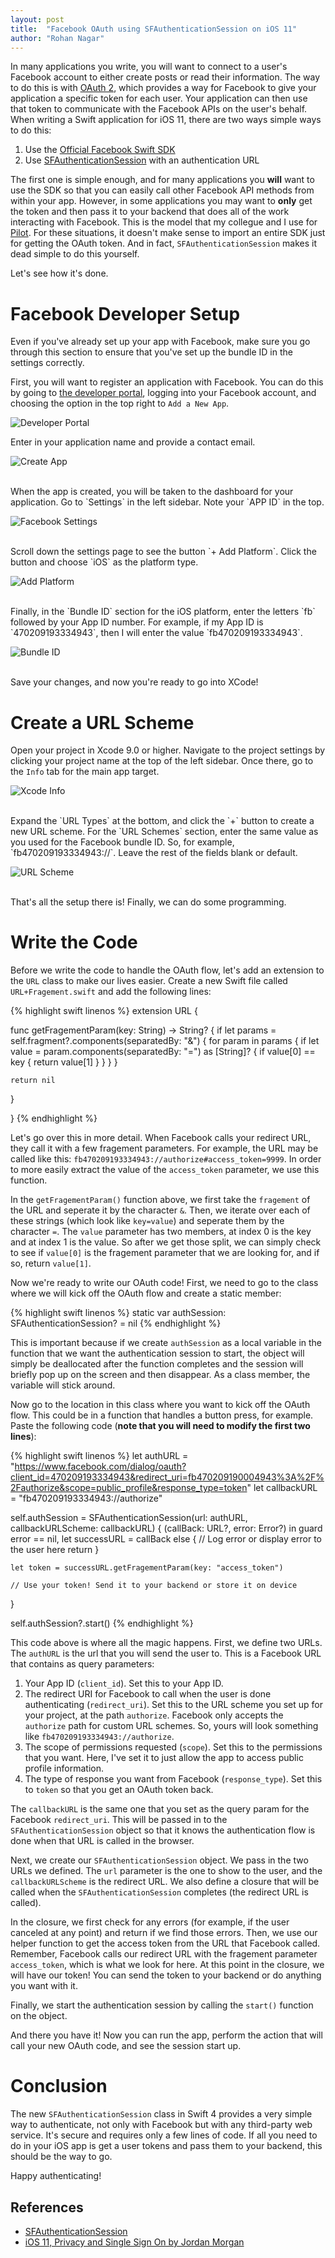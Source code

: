 ```yaml
---
layout: post
title:  "Facebook OAuth using SFAuthenticationSession on iOS 11"
author: "Rohan Nagar"
---
```


In many applications you write, you will want to connect to a user's Facebook account to either
create posts or read their information. The way to do this is with [OAuth 2](https://oauth.net/2/), which provides
a way for Facebook to give your application a specific token for each user. Your application can then
use that token to communicate with the Facebook APIs on the user's behalf. When writing a Swift application
for iOS 11, there are two ways simple ways to do this:

1. Use the [Official Facebook Swift SDK](https://developers.facebook.com/docs/swift/)
2. Use [SFAuthenticationSession](https://developer.apple.com/documentation/safariservices/sfauthenticationsession)
with an authentication URL

The first one is simple enough, and for many applications you **will** want to use the SDK so that you can
easily call other Facebook API methods from within your app. However, in some applications you may want
to **only** get the token and then pass it to your backend that does all of the work interacting with
Facebook. This is the model that my collegue and I use for [Pilot](https://github.com/SanctionCo/pilot-ios).
For these situations, it doesn't make sense to import an entire SDK just for getting the OAuth token. And in
fact, `SFAuthenticationSession` makes it dead simple to do this yourself.

Let's see how it's done.

# Facebook Developer Setup

Even if you've already set up your app with Facebook, make sure you go through this section to ensure that
you've set up the bundle ID in the settings correctly.

First, you will want to register an application with Facebook. You can do this by going to
[the developer portal](https://developers.facebook.com), logging into your Facebook account, and choosing
the option in the top right to `Add a New App`.

![Developer Portal](/assets/img/facebook-oauth/developer_portal.png)

Enter in your application name and provide a contact email.

![Create App](/assets/img/facebook-oauth/create_app.png)

<br>
When the app is created, you will be taken to the dashboard for your application. Go to `Settings` in the left
sidebar. Note your `APP ID` in the top.

![Facebook Settings](/assets/img/facebook-oauth/facebook_settings.png)

<br>
Scroll down the settings page to see the button `+ Add Platform`. Click the button and choose `iOS` as the platform
type.

![Add Platform](/assets/img/facebook-oauth/add_platform.png)

<br>
Finally, in the `Bundle ID` section for the iOS platform, enter the letters `fb` followed by your App ID number. For
example, if my App ID is `470209193334943`, then I will enter the value `fb470209193334943`.

![Bundle ID](/assets/img/facebook-oauth/bundle_id.png)

<br>
Save your changes, and now you're ready to go into XCode!

# Create a URL Scheme

Open your project in Xcode 9.0 or higher. Navigate to the project settings by clicking your project name
at the top of the left sidebar. Once there, go to the `Info` tab for the main app target.

![Xcode Info](/assets/img/facebook-oauth/xcode_info.png)

<br>
Expand the `URL Types` at the bottom, and click the `+` button to create a new URL scheme. For the `URL Schemes`
section, enter the same value as you used for the Facebook bundle ID. So, for example, `fb470209193334943://`.
Leave the rest of the fields blank or default.

![URL Scheme](/assets/img/facebook-oauth/url_scheme.png)

<br>
That's all the setup there is! Finally, we can do some programming.

# Write the Code

Before we write the code to handle the OAuth flow, let's add an extension to the `URL` class to make
our lives easier. Create a new Swift file called `URL+Fragement.swift` and add the following lines:

{% highlight swift  linenos %}
extension URL {

  func getFragementParam(key: String) -> String? {
    if let params = self.fragment?.components(separatedBy: "&") {
      for param in params {
        if let value = param.components(separatedBy: "=") as [String]? {
          if value[0] == key {
            return value[1]
          }
        }
      }
    }
        
    return nil
  }

}
{% endhighlight %}

Let's go over this in more detail. When Facebook calls your redirect URL, they call it with a few
fragement parameters. For example, the URL may be called like this: `fb470209193334943://authorize#access_token=9999`.
In order to more easily extract the value of the `access_token` parameter, we use this function.

In the `getFragementParam()` function above, we first take the `fragement` of the URL and seperate it by the
character `&`. Then, we iterate over each of these strings (which look like `key=value`) and seperate them by
the character `=`. The `value` parameter has two members, at index 0 is the key and at index 1 is the value.
So after we get those split, we can simply check to see if `value[0]` is the fragement parameter that we are
looking for, and if so, return `value[1]`.

Now we're ready to write our OAuth code! First, we need to go to the class where we will kick off the OAuth flow
and create a static member:

{% highlight swift  linenos %}
static var authSession: SFAuthenticationSession? = nil
{% endhighlight %}

This is important because if we create `authSession` as a local variable in the function that we want the
authentication session to start, the object will simply be deallocated after the function completes and the
session will briefly pop up on the screen and then disappear. As a class member, the variable will stick around.

Now go to the location in this class where you want to kick off the OAuth flow. This could be in a function
that handles a button press, for example. Paste the following code (**note that you will need to modify the first
two lines**):

{% highlight swift  linenos %}
let authURL = "https://www.facebook.com/dialog/oauth?client_id=470209193334943&redirect_uri=fb470209190004943%3A%2F%2Fauthorize&scope=public_profile&response_type=token"
let callbackURL = "fb470209193334943://authorize"

self.authSession = SFAuthenticationSession(url: authURL, callbackURLScheme: callbackURL) {
  (callBack: URL?, error: Error?) in
    guard error == nil, let successURL = callBack else {
      // Log error or display error to the user here
      return
    }

    let token = successURL.getFragementParam(key: "access_token")

    // Use your token! Send it to your backend or store it on device
}

self.authSession?.start()
{% endhighlight %}

This code above is where all the magic happens. First, we define two URLs. The `authURL` is the url that
you will send the user to. This is a Facebook URL that contains as query parameters:

1. Your App ID (`client_id`). Set this to your App ID.
2. The redirect URI for Facebook to call when the user is done authenticating (`redirect_uri`). Set this to the
URL scheme you set up for your project, at the path `authorize`. Facebook only accepts the `authorize` path
for custom URL schemes. So, yours will look something like `fb470209193334943://authorize`.
3. The scope of permissions requested (`scope`). Set this to the permissions that you want. Here, I've set it to
just allow the app to access public profile information.
4. The type of response you want from Facebook (`response_type`). Set this to `token` so that you get an OAuth
token back.

The `callbackURL` is the same one that you set as the query param for the Facebook `redirect_uri`. This will
be passed in to the `SFAuthenticationSession` object so that it knows the authentication flow is done when
that URL is called in the browser.

Next, we create our `SFAuthenticationSession` object. We pass in the two URLs we defined. The `url` parameter is the
one to show to the user, and the `callbackURLScheme` is the redirect URL. We also define a closure that will be called
when the `SFAuthenticationSession` completes (the redirect URL is called).

In the closure, we first check for any errors (for example, if the user canceled at any point) and return if we find those
errors. Then, we use our helper function to get the access token from the URL that Facebook called. Remember, Facebook
calls our redirect URL with the fragement parameter `access_token`, which is what we look for here. At this point in
the closure, we will have our token! You can send the token to your backend or do anything you want with it.

Finally, we start the authentication session by calling the `start()` function on the object.

And there you have it! Now you can run the app, perform the action that will call your new OAuth code, and see the session
start up.

# Conclusion

The new `SFAuthenticationSession` class in Swift 4 provides a very simple way to authenticate,
not only with Facebook but with any third-party web service. It's secure and requires only a few
lines of code. If all you need to do in your iOS app is get a user tokens and pass them
to your backend, this should be the way to go.

Happy authenticating!

## References

- [SFAuthenticationSession](https://developer.apple.com/documentation/safariservices/sfauthenticationsession)
- [iOS 11, Privacy and Single Sign On by Jordan Morgan](https://medium.com/the-traveled-ios-developers-guide/ios-11-privacy-and-single-sign-on-6291687a2ccc)

